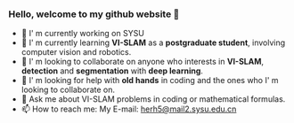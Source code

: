 ### Hello, welcome to my github website  👋

- 🔭 I' m currently working on SYSU
- 🌱 I' m currently learning **VI-SLAM** as a **postgraduate student**, involving computer vision and robotics.
- 👯 I' m looking to collaborate on anyone who interests in **VI-SLAM**, **detection** and **segmentation** with **deep learning**.
- 🤔 I' m looking for help with **old hands** in coding and the ones who I' m looking to collaborate on.
- 💬 Ask me about VI-SLAM problems in coding or mathematical formulas.
- 📫 How to reach me: My E-mail: herh5@mail2.sysu.edu.cn
